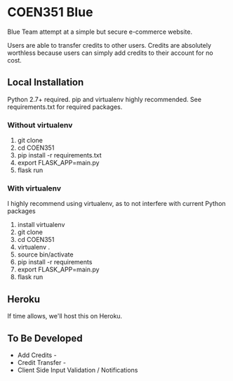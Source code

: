 # COEN351 Blue
Blue Team attempt at a simple but secure e-commerce website.

Users are able to transfer credits to other users.
Credits are absolutely worthless because users can simply add credits to their account for no cost.

## Local Installation

Python 2.7+ required.
pip and virtualenv highly recommended.
See requirements.txt for required packages.

### Without virtualenv

1. git clone
2. cd COEN351
3. pip install -r requirements.txt
4. export FLASK_APP=main.py
5. flask run

### With virtualenv

I highly recommend using virtualenv, as to not interfere with current Python packages

1. install virtualenv
2. git clone
3. cd COEN351
4. virtualenv .
5. source bin/activate
6. pip install -r requirements
7. export FLASK_APP=main.py
8. flask run

## Heroku

If time allows, we'll host this on Heroku.

## To Be Developed

- Add Credits -
- Credit Transfer -
- Client Side Input Validation / Notifications  
